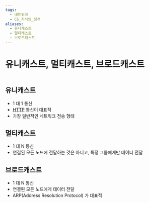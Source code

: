 ```yaml
---
tags:
  - 네트워크
  - CS_지식의_정석
aliases:
  - 유니캐스트
  - 멀티캐스트
  - 브로드캐스트
---
```


# 유니캐스트, 멀티캐스트, 브로드캐스트

```table-of-contents
```

##  유니캐스트

- 1 대 1 통신
- [HTTP](../Web/HTTP.md) 통신이 대표적
- 가장 일반적인 네트워크 전송 형태


## 멀티캐스트

- 1 대 N 통신
- 연결된 모든 노드에 전달하는 것은 아니고, 특정 그룹에게만 데이터 전달



## 브로드캐스트

- 1 대 N 통신
- 연결된 모든 노드에게 데이터 전달
- ARP(Address Resolution Protocol) 가 대표적

